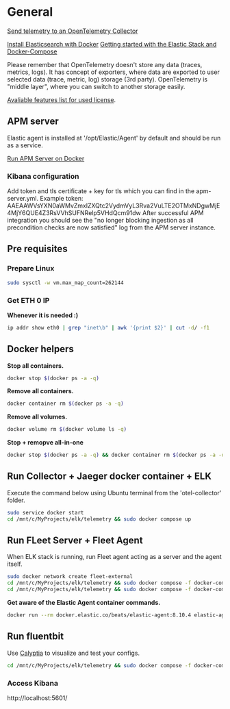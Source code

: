 # General
[Send telemetry to an OpenTelemetry Collector](https://opentelemetry.io/docs/instrumentation/python/getting-started/#send-telemetry-to-an-opentelemetry-collector)

[Install Elasticsearch with Docker](https://www.elastic.co/guide/en/elasticsearch/reference/current/docker.html#docker)
[Getting started with the Elastic Stack and Docker-Compose](https://www.elastic.co/blog/getting-started-with-the-elastic-stack-and-docker-compose)

Please remember that OpenTelemetry doesn't store any data (traces, metrics, logs). It has concept of exporters, where data are exported to user selected data (trace, metric, log) storage (3rd party). 
OpenTelemetry is "middle layer", where you can switch to another storage easily.

[Avaliable features list for used license](https://www.elastic.co/subscriptions).

## APM server
Elastic agent is installed at '/opt/Elastic/Agent' by default and should be run as a service.

[Run APM Server on Docker](https://www.elastic.co/guide/en/apm/guide/current/running-on-docker.html)

### Kibana configuration
Add token and tls certificate + key for tls which you can find in the apm-server.yml.
Example token: AAEAAWVsYXN0aWMvZmxlZXQtc2VydmVyL3Rva2VuLTE2OTMxNDgwMjE4MjY6QUE4Z3RsVVhSUFNRelp5VHdQcm91dw
After successful APM integration you should see the "no longer blocking ingestion as all precondition checks are now satisfied" log from the APM server instance.

## Pre requisites
### Prepare Linux
```bash
sudo sysctl -w vm.max_map_count=262144
```

### Get ETH 0 IP
**Whenever it is needed :)**
```bash
ip addr show eth0 | grep "inet\b" | awk '{print $2}' | cut -d/ -f1
```

## Docker helpers
**Stop all containers.**
```bash
docker stop $(docker ps -a -q)
```

**Remove all containers.**
```bash
docker container rm $(docker ps -a -q)
```

**Remove all volumes.**
```bash
docker volume rm $(docker volume ls -q)
```

**Stop + remopve all-in-one**
```bash
docker stop $(docker ps -a -q) && docker container rm $(docker ps -a -q) && docker volume rm $(docker volume ls -q)
```

## Run Collector + Jaeger docker container + ELK
Execute the command below using Ubuntu terminal from the 'otel-collector' folder.
```bash
sudo service docker start
cd /mnt/c/MyProjects/elk/telemetry && sudo docker compose up
```

## Run FLeet Server + Fleet Agent
When ELK stack is running, run Fleet agent acting as a server and the agent itself.
```bash
sudo docker network create fleet-external
cd /mnt/c/MyProjects/elk/telemetry && sudo docker compose -f docker-compose-fleet-server.yml up
cd /mnt/c/MyProjects/elk/telemetry && sudo docker compose -f docker-compose-fleet-agent.yml up
```

**Get aware of the Elastic Agent container commands.**
```bash
docker run --rm docker.elastic.co/beats/elastic-agent:8.10.4 elastic-agent container -h
```

## Run fluentbit
Use [Calyptia](https://cloud.calyptia.com/) to visualize and test your configs.
```bash
cd /mnt/c/MyProjects/elk/telemetry && sudo docker compose -f docker-compose-fluentbit.yml up
```

### Access Kibana
http://localhost:5601/